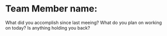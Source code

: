 # Team Member name:
What did you accomplish since last meeing?
What do you plan on working on today?
Is anything holding you back?
